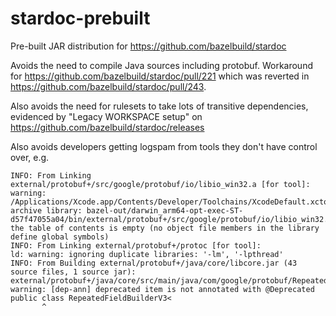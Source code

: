 # stardoc-prebuilt
Pre-built JAR distribution for https://github.com/bazelbuild/stardoc

Avoids the need to compile Java sources including protobuf.
Workaround for https://github.com/bazelbuild/stardoc/pull/221 which was reverted in
https://github.com/bazelbuild/stardoc/pull/243.

Also avoids the need for rulesets to take lots of transitive dependencies, evidenced by
"Legacy WORKSPACE setup" on https://github.com/bazelbuild/stardoc/releases

Also avoids developers getting logspam from tools they don't have control over, e.g.

```
INFO: From Linking external/protobuf+/src/google/protobuf/io/libio_win32.a [for tool]:
warning: /Applications/Xcode.app/Contents/Developer/Toolchains/XcodeDefault.xctoolchain/usr/bin/libtool: archive library: bazel-out/darwin_arm64-opt-exec-ST-d57f47055a04/bin/external/protobuf+/src/google/protobuf/io/libio_win32.a the table of contents is empty (no object file members in the library define global symbols)
INFO: From Linking external/protobuf+/protoc [for tool]:
ld: warning: ignoring duplicate libraries: '-lm', '-lpthread'
INFO: From Building external/protobuf+/java/core/libcore.jar (43 source files, 1 source jar):
external/protobuf+/java/core/src/main/java/com/google/protobuf/RepeatedFieldBuilderV3.java:28: warning: [dep-ann] deprecated item is not annotated with @Deprecated
public class RepeatedFieldBuilderV3<
       ^
```